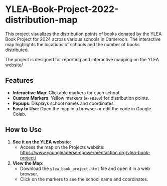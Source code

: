 # YLEA-Book-Project-2022-distribution-map
This project visualizes the distribution points of books donated by the YLEA Book Project for 2024 across various schools in Cameroon. The interactive map highlights the locations of schools and the number of books distributed.

The project is designed for reporting and interactive mapping on the YLEA website/

## Features
- **Interactive Map**: Clickable markers for each school.
- **Custom Markers**: Yellow markers (`#FFB100`) for distribution points.
- **Popups**: Displays school names and coordinates.
- **Easy to Use**: Open the map in a browser or edit the code in Google Colab.

## How to Use
1. **See it on the YLEA website**:
   - Access the map on the Projects website: https://www.youngleadersempowermentaction.org/ylea-book-project/
2. **View the Map**:
   - Download the `ylea_book_project.html` file and open it in a web browser.
   - Click on the markers to see the school name and coordinates.
